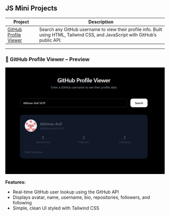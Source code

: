 ## JS Mini Projects

| Project | Description |
|--------|-------------|
| [GitHub Profile Viewer](https://github.com/Abhinav-Anil-5670/Mini_JS_Projects/tree/main/1.%20github-profile-viewer) | Search any GitHub username to view their profile info. Built using HTML, Tailwind CSS, and JavaScript with GitHub’s public API. |

---

### 📸 GitHub Profile Viewer – Preview

![GitHub Profile Viewer Screenshot](./1.%20github-profile-viewer/screenshot.png)

**Features:**
- Real-time GitHub user lookup using the GitHub API
- Displays avatar, name, username, bio, repositories, followers, and following
- Simple, clean UI styled with Tailwind CSS
